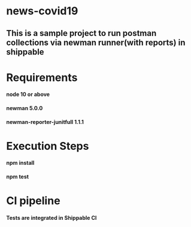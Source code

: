 # news-covid19

## This is a sample project to run postman collections via newman runner(with reports) in shippable

# Requirements
#### node 10 or above
#### newman 5.0.0
#### newman-reporter-junitfull 1.1.1

# Execution Steps
#### npm install
#### npm test

# CI pipeline
#### Tests are integrated in Shippable CI